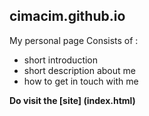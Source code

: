 ## cimacim.github.io

My personal page
Consists of :

  - short introduction
  - short description about me
  - how to get in touch with me

**Do visit the [site] (index.html)**